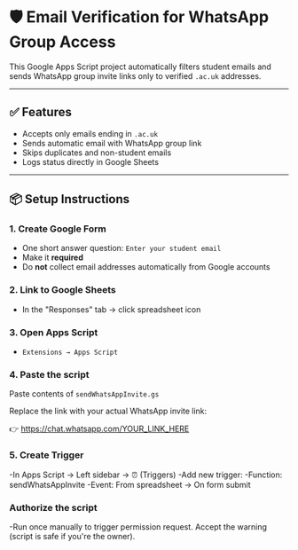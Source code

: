 # 🛡️ Email Verification for WhatsApp Group Access

This Google Apps Script project automatically filters student emails and sends WhatsApp group invite links only to verified `.ac.uk` addresses.

---

## ✅ Features
- Accepts only emails ending in `.ac.uk`
- Sends automatic email with WhatsApp group link
- Skips duplicates and non-student emails
- Logs status directly in Google Sheets

---

## 📦 Setup Instructions

### 1. Create Google Form
- One short answer question: `Enter your student email`
- Make it **required**
- Do **not** collect email addresses automatically from Google accounts

### 2. Link to Google Sheets
- In the "Responses" tab → click spreadsheet icon

### 3. Open Apps Script
- `Extensions → Apps Script`

### 4. Paste the script

Paste contents of `sendWhatsAppInvite.gs`

Replace the link with your actual WhatsApp invite link:

👉 https://chat.whatsapp.com/YOUR_LINK_HERE



### 5. Create Trigger
-In Apps Script → Left sidebar → ⏰ (Triggers)
-Add new trigger:
-Function: sendWhatsAppInvite
-Event: From spreadsheet → On form submit



### Authorize the script
-Run once manually to trigger permission request. Accept the warning (script is safe if you're the owner).
```js
